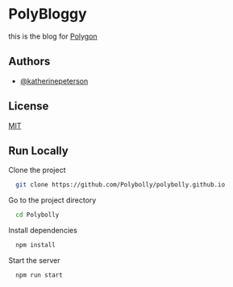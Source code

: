 
# PolyBloggy

this is the blog for [Polygon](github.com/poIygon)


## Authors

- [@katherinepeterson](https://www.github.com/octokatherine)

  
## License

[MIT](https://choosealicense.com/licenses/mit/)

  
## Run Locally

Clone the project

```bash
  git clone https://github.com/Polybolly/polybolly.github.io
```

Go to the project directory

```bash
  cd Polybolly
```

Install dependencies

```bash
  npm install
```

Start the server

```bash
  npm run start
```

  
